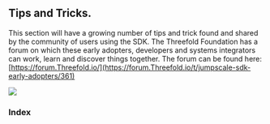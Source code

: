 ## Tips and Tricks.

This section will have a growing number of tips and trick found and shared by the community of users using the SDK. The Threefold Foundation has a forum on which these early adopters, developers and systems integrators can work, learn and discover things together. The forum can be found here: [https://forum.Threefold.io/](https://forum.Threefold.io/t/jumpscale-sdk-early-adopters/361)

![](./img/forum_sdk.png)

### Index


